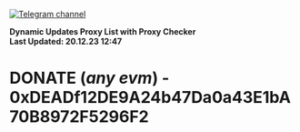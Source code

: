 [![Telegram channel](https://img.shields.io/endpoint?url=https://runkit.io/damiankrawczyk/telegram-badge/branches/master?url=https://t.me/n4z4v0d)](https://t.me/n4z4v0d) 

**Dynamic Updates Proxy List with Proxy Checker**  
**Last Updated: 20.12.23 12:47**

# DONATE (_any evm_) - 0xDEADf12DE9A24b47Da0a43E1bA70B8972F5296F2
